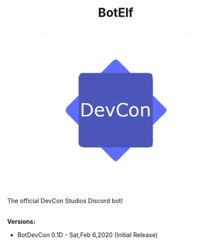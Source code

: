 <h1 align = "center">
BotElf
<br><br>
<img src="./imgs/Logo.png" width="350" title="hover text">

</h1>
The official DevCon Studios Discord bot!
<br>
<br>

<Strong>Versions:</Strong>

- BotDevCon 0.1D - Sat,Feb 6,2020 (Initial Release)

